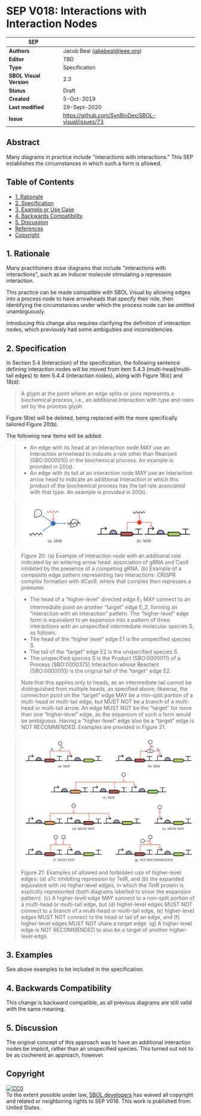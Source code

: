 # SEP V018: Interactions with Interaction Nodes

| SEP | |
| --- | --- |
| **Authors** | Jacob Beal (jakebeal@ieee.org) |
| **Editor** | TBD |
| **Type** | Specification |
| **SBOL Visual Version** | 2.3 |
| **Status** | Draft |
| **Created** | 5-Oct-2019 |
| **Last modified** | 29-Sept-2020 |
| **Issue**         | https://github.com/SynBioDex/SBOL-visual/issues/73 |


## Abstract

Many diagrams in practice include "interactions with interactions."
This SEP establishes the circumstances in which such a form is allowed.

## Table of Contents  <remove TOC if SEP is rather short>
- [1. Rationale](#rationale) 
- [2. Specification](#specification)
- [3. Example or Use Case](#example)
- [4. Backwards Compatibility](#compatibility)
- [5. Discussion](#discussion)
- [References](#references)
- [Copyright](#copyright)

## 1. Rationale <a name="rationale"></a>

Many practitioners draw diagrams that include "interactions with interactions", such as an inducer molecule stimulating a repression interaction.

This practice can be made compatible with SBOL Visual by allowing edges into a process node to have arrowheads that specify their role, then identifying the circumstances under which the process node can be omitted unambiguously.

Introducing this change also requires clarifying the definition of interaction nodes, which previously had some ambiguities and inconsistencies.

## 2. Specification <a name="specification"></a>

In Section 5.4 (Interaction) of the specification, the following sentence defining interaction nodes will be moved from item 5.4.3 (multi-head/multi-tail edges) to item 5.4.4 (interaction nodes), along with Figure 18(c) and 18(d):

> A glyph at the point where an edge splits or joins represents a biochemical process, i.e., an additional Interaction with type and roles set by the process glyph.

Figure 18(e) will be deleted, being replaced with the more specifically tailored Figure 20(b).

The following new items will be added:

> * An edge with its head at an interaction node MAY use an Interaction arrowhead to indicate a role other than Reactant (SBO:0000010) in the biochemical process. An example is provided in 20(a).
> * An edge with its tail at an interaction node MAY use an Interaction arrow head to indicate an additional Interaction in which this product of the biochemical process has the tail role associated with that type. An example is provided in 20(b).

> ![Figure 20](img/SEPV018-fig20.png)


> Figure 20: (a) Example of interaction node with an additional role indicated by an entering arrow head: association of gRNA and Cas9 inhibited by the presence of a competing gRNA. (b) Example of a composite edge pattern representing two interactions: CRISPR complex formation with dCas9, where that complex then represses a promoter.

> * The head of a “higher-level” directed edge E<sub>1</sub> MAY connect to an intermediate point on another “target” edge E_2, forming an “interaction with an interaction” pattern. The “higher-level” edge form is equivalent to
an expansion into a pattern of three interactions with an unspecified intermediate molecular species S, as follows:
>  * The head of the “higher level” edge E1 is the unspecified species S.
>  * The tail of the “target” edge E2 is the unspecified species S.
>  * The unspecified species S is the Product (SBO:0000011) of a Process (SBO:0000375) Interaction whose Reactant (SBO:0000010) is the original tail of the “target” edge E2.
> 
>  Note that this applies only to heads, as an intermediate tail cannot be distinguished from multiple heads, as specified above; likewise, the connection point on the “target” edge MAY be a non-split portion of a multi-head or multi-tail edge, but MUST NOT be a branch of a multi-head or multi-tail arrow. An edge MUST NOT be the “target” for more than one “higher-level” edge, as the expansion of such a form would be ambiguous. Having a “higher-level” edge also be a “target” edge is NOT RECOMMENDED. Examples are provided in Figure 21.

> ![Figure 21](img/SEPV018-fig21.png)
> 
> Figure 21: Examples of allowed and forbidden use of higher-level edges: (a) aTc inhibiting repression by TetR, and (b) the expanded equivalent with no higher-level edges, in which the TetR protein is explicitly represented (both diagrams labelled to show the expansion pattern). (c) A higher-level edge MAY connect to a non-split portion of a multi-head or multi-tail edge, but (d) higher-level edges MUST NOT connect to a branch of a multi-head or multi-tail edge, (e) higher-level edges MUST NOT connect to the head or tail of an edge, and (f) higher-level edges MUST NOT share a target edge. (g) A higher-level edge is NOT RECOMMENDED to also be a target of another higher-level edge.


## 3. Examples <a name='example'></a>

See above examples to be included in the specification.


## 4. Backwards Compatibility <a name='compatibility'></a>

This change is backward compatible, as all previous diagrams are still valid with the same meaning.


## 5. Discussion <a name='discussion'></a>

The original concept of this approach was to have an additional interaction nodes be implicit, rather than an unspecified species. This turned out not to be as cocherent an approach, however.


## Copyright <a name='copyright'></a>

<p xmlns:dct="http://purl.org/dc/terms/" xmlns:vcard="http://www.w3.org/2001/vcard-rdf/3.0#">
  <a rel="license"
     href="http://creativecommons.org/publicdomain/zero/1.0/">
    <img src="http://i.creativecommons.org/p/zero/1.0/88x31.png" style="border-style: none;" alt="CC0" />
  </a>
  <br />
  To the extent possible under law,
  <a rel="dct:publisher"
     href="sbolstandard.org">
    <span property="dct:title">SBOL developers</span></a>
  has waived all copyright and related or neighboring rights to
  <span property="dct:title">SEP V018</span>.
This work is published from:
<span property="vcard:Country" datatype="dct:ISO3166"
      content="US" about="sbolstandard.org">
  United States</span>.
</p>
